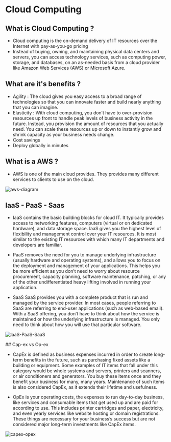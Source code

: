 # Cloud Computing 

## What is Cloud Computing ?

- Cloud computing is the on-demand delivery of IT resources over the Internet with pay-as-you-go pricing
- Instead of buying, owning, and maintaining physical data centers and servers, you can access technology services, such as computing power, storage, and databases, on an as-needed basis from a cloud provider like Amazon Web Services (AWS) or Microsoft Azure.

## What are it's benefits ?

- Agility : The cloud gives you easy access to a broad range of technologies so that you can innovate faster and build nearly anything that you can imagine.
- Elasticity : With cloud computing, you don’t have to over-provision resources up front to handle peak levels of business activity in the future. Instead, you provision the amount of resources that you actually need. You can scale these resources up or down to instantly grow and shrink capacity as your business needs change.
- Cost savings
- Deploy globally in minutes

## What is a AWS ?

- AWS is one of the main cloud provides. They provides many different services to clients to use on the cloud.

![aws-diagram](https://user-images.githubusercontent.com/115224560/199456780-8c8f32cc-4b5f-45f8-9c37-fb1764c4e775.png)


## IaaS - PaaS - Saas

- IaaS contains the basic building blocks for cloud IT. It typically provides access to networking features, computers (virtual or on dedicated hardware), and data storage space. IaaS gives you the highest level of flexibility and management control over your IT resources. It is most similar to the existing IT resources with which many IT departments and developers are familiar. 

- PaaS removes the need for you to manage underlying infrastructure (usually hardware and operating systems), and allows you to focus on the deployment and management of your applications. This helps you be more efficient as you don’t need to worry about resource procurement, capacity planning, software maintenance, patching, or any of the other undifferentiated heavy lifting involved in running your application. 

- SaaS SaaS provides you with a complete product that is run and managed by the service provider. In most cases, people referring to SaaS are referring to end-user applications (such as web-based email). With a SaaS offering, you don’t have to think about how the service is maintained or how the underlying infrastructure is managed. You only need to think about how you will use that particular software. 

![IaaS-PaaS-SaaS](https://user-images.githubusercontent.com/115224560/199247309-b177928a-9c63-401d-a8a0-49fff9781f3f.png)


## Cap-ex vs Op-ex

- CapEx is defined as business expenses incurred in order to create long-term benefits in the future, such as purchasing fixed assets like a building or equipment. Some examples of IT items that fall under this category would be whole systems and servers, printers and scanners, or air conditioners and generators. You buy these items once and they benefit your business for many, many years. Maintenance of such items is also considered CapEx, as it extends their lifetime and usefulness.

- OpEx is your operating costs, the expenses to run day-to-day business, like services and consumable items that get used up and are paid for according to use. This includes printer cartridges and paper, electricity, and even yearly services like website hosting or domain registrations. These things are necessary for your business’s success but are not considered major long-term investments like CapEx items.


![capex-opex](https://user-images.githubusercontent.com/115224560/199247347-ad8851be-dbd4-468d-8aba-7d49f3bdd1e4.jpeg)

